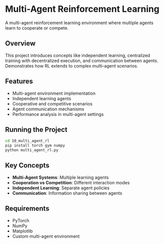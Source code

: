 # Multi-Agent Reinforcement Learning

A multi-agent reinforcement learning environment where multiple agents learn to cooperate or compete.

## Overview

This project introduces concepts like independent learning, centralized training with decentralized execution, and communication between agents. Demonstrates how RL extends to complex multi-agent scenarios.

## Features

- Multi-agent environment implementation
- Independent learning agents
- Cooperative and competitive scenarios
- Agent communication mechanisms
- Performance analysis in multi-agent settings

## Running the Project

```bash
cd 10_multi_agent_rl
pip install torch gym numpy
python multi_agent_rl.py
```

## Key Concepts

- **Multi-Agent Systems**: Multiple learning agents
- **Cooperation vs Competition**: Different interaction modes
- **Independent Learning**: Separate agent policies
- **Communication**: Information sharing between agents

## Requirements

- PyTorch
- NumPy
- Matplotlib
- Custom multi-agent environment